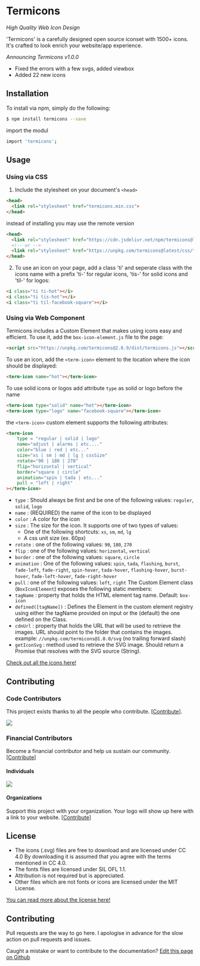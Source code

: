 # Termicons

_High Quality Web Icon Design_

'Termicons' is a carefully designed open source iconset with 1500+ icons. It's crafted to look enrich your website/app experience.

_Announcing Termicons v1.0.0_

- Fixed the errors with a few svgs, added viewbox
- Added 22 new icons

## Installation

To install via npm, simply do the following:

```bash
$ npm install termicons --save
```
import the modul

```bash
import 'termicons';
```

## Usage

### Using via CSS

1. Include the stylesheet on your document's `<head>`

```html
<head>
  <link rel="stylesheet" href="termicons.min.css">
</head>
```

instead of installing you may use the remote version

```html
<head>
  <link rel="stylesheet" href="https://cdn.jsdelivr.net/npm/termicons@latest/css/termicons.min.css">
  <!-- or -->
  <link rel="stylesheet" href="https://unpkg.com/termicons@latest/css/termicons.min.css">
</head>
```

2. To use an icon on your page, add a class 'ti' and seperate class with the icons name with a prefix 'ti-' for regular icons, 'tis-' for solid icons and 'til-' for logos:

```html
<i class="ti ti-hot"></i>
<i class="ti tis-hot"></i>
<i class="ti til-facebook-square"></i>
```

### Using via Web Component

Termicons includes a Custom Element that makes using icons easy and efficient. To use it, add the `box-icon-element.js` file to the page:

```html
<script src="https://unpkg.com/termicons@2.0.9/dist/termicons.js"></script>
```

To use an icon, add the `<term-icon>` element to the location where the icon should be displayed:

```html
<term-icon name="hot"></term-icon>
```

To use solid icons or logos add attribute `type` as solid or logo before the name

```html
<term-icon type="solid" name="hot"></term-icon>
<term-icon type="logo" name="facebook-square"></term-icon>
```

the `<term-icon>` custom element supports the following attributes:

```html
<term-icon
    type = "regular | solid | logo"
    name="adjust | alarms | etc...."
    color="blue | red | etc..."
    size="xs | sm | md | lg | cssSize"
    rotate="90 | 180 | 270"
    flip="horizontal | vertical"
    border="square | circle"
    animation="spin | tada | etc..."
    pull = "left | right"
></term-icon>
```

- `type` : Should always be first and be one of the following values: `reguler`, `solid`, `logo`
- `name` : (REQUIRED) the name of the icon to be displayed
- `color` : A color for the icon
- `size` : The size for the icon. It supports one of two types of values:
    - One of the following shortcuts: `xs`, `sm`, `md`, `lg`
    - A css unit size (ex. 60px)
- `rotate` : one of the following values: `90`, `180`, `270`
- `flip` : one of the following values: `horizontal`, `vertical`
- `border` : one of the following values: `square`, `circle`
- `animation` : One of the following values: `spin`, `tada`, `flashing`, `burst`, `fade-left`, `fade-right`, `spin-hover`, `tada-hover`, `flashing-hover`, `burst-hover`, `fade-left-hover`, `fade-right-hover`
- `pull` : one of the following values: `left`, `right` The Custom Element class (`BoxIconElement`) exposes the following static members:
- `tagName` : property that holds the HTML element tag name. Default: `box-icon`
- `defined([tagName])` : Defines the Element in the custom element registry using either the tagName provided on input or the (default) the one defined on the Class.
- `cdnUrl` : property that holds the URL that will be used to retrieve the images. URL should point to the folder that contains the images. example: `//unpkg.com/termicons@1.0.0/svg` (no trailing forward slash)
- `getIconSvg` : method used to retrieve the SVG image. Should return a Promise that resolves with the SVG source (String).

[Check out all the icons here!](https://termicons.com)

## Contributing

### Code Contributors
This project exists thanks to all the people who contribute. [[Contribute](CONTRIBUTING.md)].

<a href="https://github.com/mmriz16/Termicons/graphs/contributors"><img src="https://opencollective.com/termicons/contributors.svg?width=890" /></a>

### Financial Contributors

Become a financial contributor and help us sustain our community. [[Contribute](https://opencollective.com/termicons/contribute)]

#### Individuals

<a href="https://opencollective.com/termicons"><img src="https://opencollective.com/termicons/individuals.svg?width=890"></a>

#### Organizations

Support this project with your organization. Your logo will show up here with a link to your website. [[Contribute](https://opencollective.com/termicons/contribute)]

## License

- The icons (.svg) files are free to download and are licensed under CC 4.0 By downloading it is assumed that you agree with the terms mentioned in CC 4.0.
- The fonts files are licensed under SIL OFL 1.1.
- Attribution is not required but is appreciated.
- Other files which are not fonts or icons are licensed under the MIT License.

[You can read more about the license here!](https://termicons.com/get-started#license)

## Contributing

Pull requests are the way to go here. I apologise in advance for the slow action on pull requests and issues.

Caught a mistake or want to contribute to the documentation? [Edit this page on Github](https://github.com/mmriz16/termicons/blob/master/README.md)
